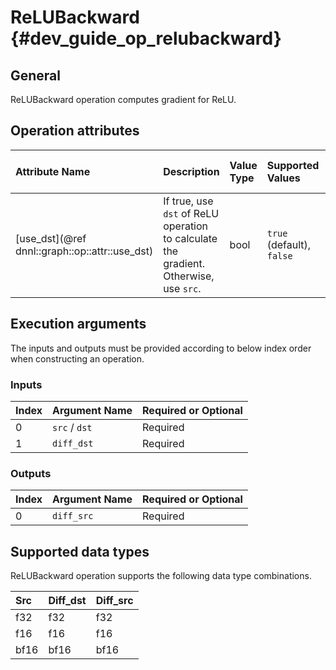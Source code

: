 ReLUBackward {#dev_guide_op_relubackward}
=========================================

## General

ReLUBackward operation computes gradient for ReLU.

## Operation attributes

| Attribute Name                                 | Description                                                                           | Value Type | Supported Values          | Required or Optional |
|:-----------------------------------------------|:--------------------------------------------------------------------------------------|:-----------|:--------------------------|:---------------------|
| [use_dst](@ref dnnl::graph::op::attr::use_dst) | If true, use `dst` of ReLU operation to calculate the gradient. Otherwise, use `src`. | bool       | `true` (default), `false` | Optional             |

## Execution arguments

The inputs and outputs must be provided according to below index order when
constructing an operation.

### Inputs

| Index | Argument Name | Required or Optional |
|:------|:--------------|:---------------------|
| 0     | `src` / `dst` | Required             |
| 1     | `diff_dst`    | Required             |

### Outputs

| Index | Argument Name | Required or Optional |
|:------|:--------------|:---------------------|
| 0     | `diff_src`    | Required             |

## Supported data types

ReLUBackward operation supports the following data type combinations.

| Src  | Diff_dst | Diff_src |
|:---- |:---------|:---------|
| f32  | f32      | f32      |
| f16  | f16      | f16      |
| bf16 | bf16     | bf16     |
